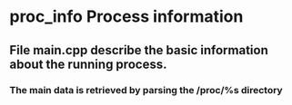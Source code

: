 # proc_info Process information 

## File main.cpp describe the basic information about the running process.
### The main data is retrieved by parsing the /proc/%s directory

